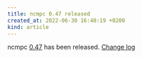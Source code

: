 ```yaml
---
title: ncmpc 0.47 released
created_at: 2022-06-30 16:40:19 +0200
kind: article
---
```


ncmpc [0.47](/download/ncmpc/0/ncmpc-0.47.tar.xz) has been released.
[Change log](https://raw.githubusercontent.com/MusicPlayerDaemon/ncmpc/v0.47/NEWS)
